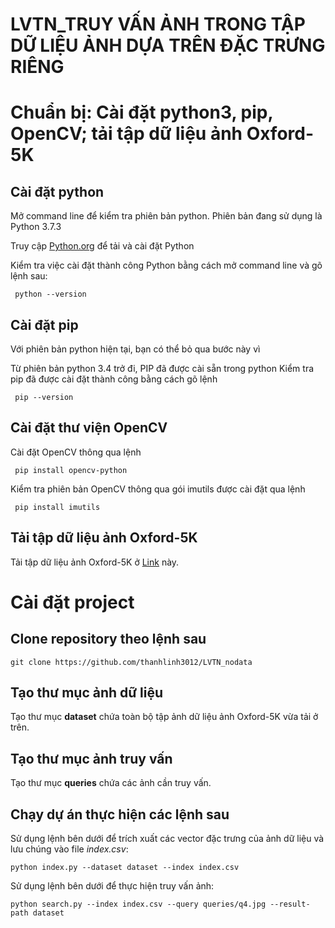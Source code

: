 # LVTN_TRUY VẤN ẢNH TRONG TẬP DỮ LIỆU ẢNH DỰA TRÊN ĐẶC TRƯNG RIÊNG
# Chuẩn bị: Cài đặt python3, pip, OpenCV; tải tập dữ liệu ảnh Oxford-5K
## Cài đặt python

Mở command line để kiểm tra phiên bản python. Phiên bản đang sử dụng là Python 3.7.3  

Truy cập [Python.org](https://www.python.org/downloads/) để tải và cài đặt Python

Kiểm tra việc cài đặt thành công Python bằng cách mở command line và gõ lệnh sau:

 ```
  python --version
 ```
 
 ## Cài đặt pip
 Với phiên bản python hiện tại, bạn có thể bỏ qua bước này vì

Từ phiên bản python 3.4 trở đi, PIP đã được cài sẵn trong python
Kiểm tra pip đã được cài đặt thành công bằng cách gõ lệnh

 ```
  pip --version
 ```
 
 ## Cài đặt thư viện OpenCV
 
Cài đặt OpenCV thông qua lệnh

 ```
  pip install opencv-python
 ```
 
 Kiểm tra phiên bản OpenCV thông qua gói imutils được cài đặt qua lệnh
 
 ```
  pip install imutils
 ```
 ## Tải tập dữ liệu ảnh Oxford-5K
 Tải tập dữ liệu ảnh Oxford-5K ở [Link](https://www.robots.ox.ac.uk/~vgg/data/oxbuildings/) này.
 
 # Cài đặt project
 ## Clone repository theo lệnh sau
  ```
  git clone https://github.com/thanhlinh3012/LVTN_nodata
 ```
## Tạo thư mục ảnh dữ liệu
Tạo thư mục **dataset** chứa toàn bộ tập ảnh dữ liệu ảnh Oxford-5K vừa tải ở trên.

## Tạo thư mục ảnh truy vấn
Tạo thư mục **queries** chứa các ảnh cần truy vấn.

## Chạy dự án thực hiện các lệnh sau
Sử dụng lệnh bên dưới để trích xuất các vector đặc trưng của ảnh dữ liệu và lưu chúng vào file *index.csv*:

 ```
 python index.py --dataset dataset --index index.csv
 ```
 Sử dụng lệnh bên dưới để thực hiện truy vấn ảnh:
  ```
  python search.py --index index.csv --query queries/q4.jpg --result-path dataset
 ```




